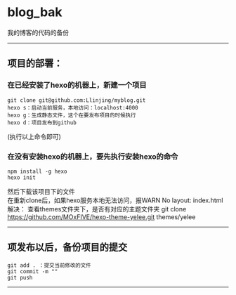 # blog_bak

我的博客的代码的备份

-----------------------------------------------------

## 项目的部署：

### 在已经安装了hexo的机器上，新建一个项目

```
git clone git@github.com:Llinjing/myblog.git
hexo s：启动当前服务，本地访问：localhost:4000
hexo g：生成静态文件，这个在要发布项目的时候执行
hexo d：项目发布到github
```
(执行以上命令即可)


### 在没有安装hexo的机器上，要先执行安装hexo的命令

```
npm install -g hexo
hexo init
```
然后下载该项目下的文件 <br />
在重新clone后，如果hexo服务本地无法访问，报WARN  No layout: index.html
解决：
查看themes文件夹下，是否有对应的主题文件夹
git clone https://github.com/MOxFIVE/hexo-theme-yelee.git themes/yelee

-----------------------------------------------------

## 项发布以后，备份项目的提交

```
git add . ：提交当前修改的文件
git commit -m ""
git push
```
-----------------------------------------------------



